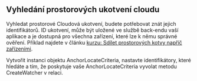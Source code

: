 ## <a name="locating-a-cloud-spatial-anchor"></a>Vyhledání prostorových ukotvení cloudu

Vyhledat prostorové Cloudová ukotvení, budete potřebovat znát jejich identifikátorů. ID ukotvení, může být uložené ve službě back-endu vaší aplikace a je dostupná pro všechna zařízení, které lze k němu správné ověření. Příklad najdete v článku [kurzu: Sdílet prostorových kotvy napříč zařízeními](/azure/spatial-anchors/tutorials/tutorial-share-anchors-across-devices/).

Vytvořit instanci objektu AnchorLocateCriteria, nastavte identifikátory, které hledáte a tím, že poskytuje vaše AnchorLocateCriteria vyvolat metodu CreateWatcher v relaci.
